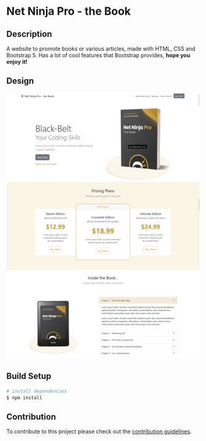 # Net Ninja Pro - the Book
## Description

A website to promote books or various articles, made with HTML, CSS and Bootstrap 5. Has a lot of cool features that Bootstrap provides, **hope you enjoy it!**

## Design

![intro](assets/intro-image.png)
![pricing](assets/pricing-plans.jpg)
![details](assets/book-details.jpg)

## Build Setup

```bash
# install dependencies
$ npm install
```

## Contribution

To contribute to this project please check out the [contribution guidelines](https://github.com/YurisCodingClub/accessibility-mentor/blob/main/CONTRIBUTING.md).